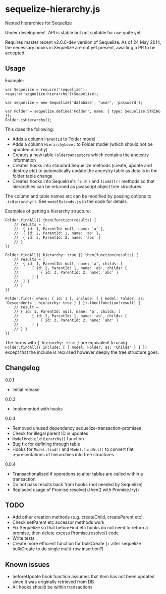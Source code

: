 # sequelize-hierarchy.js

Nested hierarchies for Sequelize

Under development. API is stable but not suitable for use quite yet.

Requires master recent v2.0.0-dev version of Sequelize. As of 24 May 2014, the necessary hooks in Sequelize are not yet present, awaiting a PR to be accepted.

## Usage

Example:

	var Sequelize = require('sequelize');
	require('sequelize-hierarchy')(Sequelize);
	
	var sequelize = new Sequelize('database', 'user', 'password');
	
	var Folder = sequelize.define('Folder', name: { type: Sequelize.STRING });
	Folder.isHierarchy();

This does the following:

* Adds a column `ParentId` to Folder model
* Adds a column `HierarchyLevel` to Folder model (which should not be updated directly)
* Creates a new table `FoldersAncestors` which contains the ancestry information
* Creates hooks into standard Sequelize methods (create, update and destroy etc) to automatically update the ancestry table as details in the folder table change
* Creates hooks into Sequelize's `find()` and `findAll()` methods so that hierarchies can be returned as javascript object tree structures 

The column and table names etc can be modified by passing options to `.isHierarchy()`. See `modelExtends.js` in the code for details.

Examples of getting a hierarchy structure:

	Folder.findAll().then(function(results) {
		// results = [
		//	{ id: 1, ParentId: null, name: 'a' },
		//	{ id: 2, ParentId: 1, name: 'ab' },
		//	{ id: 3, ParentId: 2, name: 'abc' }
		// ]
	})

	Folder.findAll({ hierarchy: true }).then(function(results) {
		// results = [
		//	{ id: 1, ParentId: null, name: 'a', childs: [
		//		{ id: 2, ParentId: 1, name: 'ab', childs: [
		//			{ id: 3, ParentId: 2, name: 'abc' }
		//		] }
		//	] }
		// ]
	})
	
	Folder.find({ where: { id: 1 }, include: [ { model: Folder, as: 'Descendents', hierarchy: true } ] }).then(function(result) {
		// result =
		// { id: 1, ParentId: null, name: 'a', childs: [
		//		{ id: 2, ParentId: 1, name: 'ab', childs: [
		//			{ id: 3, ParentId: 2, name: 'abc' }
		//		] }
		// ] }
	})

The forms with `{ hierarchy: true }` are equivalent to using `Folder.findAll({ include: [ { model: Folder, as: 'Childs' } ] })` except that the include is recursed however deeply the tree structure goes.

## Changelog

0.0.1

* Initial release

0.0.2

* Implemented with hooks

0.0.3

* Removed unused dependency sequelize-transaction-promises
* Check for illegal parent ID in updates
* `Model#rebuildHierarchy()` function
* Bug fix for defining through table
* Hooks for `Model.find()` and `Model.findAll()` to convert flat representations of hierarchies into tree structures

0.0.4

* Transactionalised if operations to alter tables are called within a transaction
* Do not pass results back from hooks (not needed by Sequelize)
* Replaced usage of Promise.resolve().then() with Promise.try()

## TODO

* Add other creation methods (e.g. createChild, createParent etc)
* Check setParent etc accessor methods work
* Fix Sequelize so that beforeFind etc hooks do not need to return a promise, then delete excess Promise.resolve() code
* Write tests
* Create more efficient function for bulkCreate (+ alter sequelize bulkCreate to do single multi-row insertion?)

## Known issues

* beforeUpdate hook function assumes that item has not been updated since it was originally retrieved from DB
* All hooks should be within transactions
